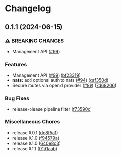 # Changelog

## 0.1.1 (2024-06-15)


### ⚠ BREAKING CHANGES

* Management API ([#99](https://github.com/hansetag/iceberg-catalog/issues/99))

### Features

* Management API ([#99](https://github.com/hansetag/iceberg-catalog/issues/99)) ([bf23319](https://github.com/hansetag/iceberg-catalog/commit/bf233198e22c75d476fc7531834757127a2804ba))
* **nats:** add optional auth to nats ([#94](https://github.com/hansetag/iceberg-catalog/issues/94)) ([caf350d](https://github.com/hansetag/iceberg-catalog/commit/caf350d566acf9a451f12630d52831ad97c58f65))
* Secure routes via openid provider ([#89](https://github.com/hansetag/iceberg-catalog/issues/89)) ([7d68206](https://github.com/hansetag/iceberg-catalog/commit/7d6820602d963e0da0a7a60e58e52cc427adca50))


### Bug Fixes

* release-please pipeline filter ([f73590c](https://github.com/hansetag/iceberg-catalog/commit/f73590cf187d8efdaf0ba4e96828285a0386d13b))


### Miscellaneous Chores

* release 0.0.1 ([dc8f5a1](https://github.com/hansetag/iceberg-catalog/commit/dc8f5a148938930346de43c3223eb7332ef34e5f))
* release 0.1.0 ([f94579a](https://github.com/hansetag/iceberg-catalog/commit/f94579a2232b780c98fa2061c967b76a78a24c35))
* release 0.1.0 ([640e8c3](https://github.com/hansetag/iceberg-catalog/commit/640e8c3462ee2c7e8c8bdf223f13f2320c56a61a))
* release 0.1.1 ([01d1aab](https://github.com/hansetag/iceberg-catalog/commit/01d1aabc52b33d0969f5cda4eb9a72130ac08d68))
